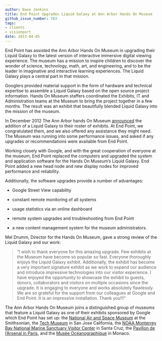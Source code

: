 ```yaml
---
author: Dave Jenkins
title: End Point Upgrades Liquid Galaxy at Ann Arbor Hands On Museum
github_issue_number: 783
tags:
- clients
- visionport
date: 2013-04-05
---
```


End Point has assisted the Ann Arbor Hands On Museum in upgrading their Liquid Galaxy to the latest version of interactive immersive digital viewing experience. The museum has a mission to inspire children to discover the wonder of science, technology, math, art, and engineering, and to be the leader in imaginative and interactive learning experiences. The Liquid Galaxy plays a central part in that mission.

Googlers provided material support in the form of hardware and technical expertise to assemble a Liquid Galaxy based on the open source project information. Hands On Museum staffers coordinated the Exhibits, IT and Administration teams at the Museum to bring the project together in a few months. The result was an exhibit that beautifully blended Liquid Galaxy into the mission of the museum.

In December 2012 The Ann Arbor hands On Museum [announced](https://www.aahom.org/about-us/press/news/ann-arbor-hands-museum-unveils-google-liquid-galaxy-exhibit) the addition of a Liquid Galaxy to their roster of exhibits. At End Point, we congratulated them, and we also offered any assistance they might need. The Museum was running into some performance issues, and asked if any upgrades or recommendations were available from End Point.

Working closely with Google, and with the great cooperation of everyone at the museum, End Point replaced the computers and upgraded the system and application software for the Hands On Museum’s Liquid Galaxy. End Point added a new head node and new display nodes for improved performance and reliability.

Additionally, the software upgrades provide a number of advantages:

- Google Street View capability

- constant remote monitoring of all systems

- usage statistics via an online dashboard

- remote system upgrades and troubleshooting from End Point

- a new content management system for the museum administrators.

Mel Drumm, Director for the Hands On Museum, gave a strong review of the Liquid Galaxy and our work:

> “I wish to thank everyone for this amazing upgrade. Few exhibits at the Museum have become so popular so fast. Everyone thoroughly enjoys the Liquid Galaxy exhibit. Additionally, the exhibit has become a very important signature exhibit as we work to expand our audience and introduce impressive technologies into our visitor experience.  I have enjoyed the opportunity to showcase the exhibit to guests, donors, collaborators and visitors on multiple occasions since the upgrade. It is engaging to everyone and works absolutely flawlessly. We are so grateful for the support from our colleagues at Google and End Point. It is an impressive installation. Thank you!!!”

The Ann Arbor Hands On Museum joins a distinguished group of museums that feature a Liquid Galaxy as one of their exhibits sponsored by Google which End Point has set up: the [National Air and Space Museum](https://web.archive.org/web/20130423052740/http://airandspace.si.edu/imageDetail.cfm?imageID=3486) at the Smithsonian, the [Tech Museum](https://web.archive.org/web/20140703192654/http://www.thetech.org/plan-your-visit/galleries/you-are-everywhere) in San Jose California, the [NOAA Monterrey Bay National Marine Sanctuary Visitor Center](https://montereybay.noaa.gov) in Santa Cruz, the [Pavillon de l’Arsenal in Paris](https://www.youtube.com/watch?&v=BP6ZYBTjoXE), and the [Musée Océanographique](https://www.oceano.mc/fr/animations/le-liquid-galaxy-de-google/explorez-la-planete-bleue-avec-liquid-galaxy) in Monaco.

<object height="315" width="560"><param name="movie" value="//www.youtube.com/v/Vhd0nC5pjec?hl=en_US&version=3"/><param name="allowFullScreen" value="true"/><param name="allowscriptaccess" value="always"/><embed allowfullscreen="true" allowscriptaccess="always" height="315" src="//www.youtube.com/v/Vhd0nC5pjec?hl=en_US&version=3" type="application/x-shockwave-flash" width="560"/></object>
